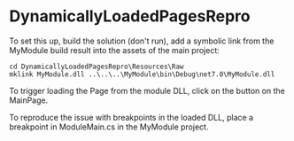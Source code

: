 # DynamicallyLoadedPagesRepro

To set this up, build the solution (don't run), add a symbolic link from the MyModule build result into the assets of the main project:

    cd DynamicallyLoadedPagesRepro\Resources\Raw
    mklink MyModule.dll ..\..\..\MyModule\bin\Debug\net7.0\MyModule.dll

To trigger loading the Page from the module DLL, click on the button on the MainPage.

To reproduce the issue with breakpoints in the loaded DLL, place a breakpoint in ModuleMain.cs in the MyModule project.
